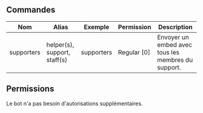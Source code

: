 ## Commandes

| Nom          | Alias                              | Exemple      | Permission   | Description                                       |
|--------------|------------------------------------|--------------|--------------|---------------------------------------------------|
| supporters   | helper(s), support, staff(s)       | supporters   | Regular [0]  | Envoyer un embed avec tous les membres du support.|

## Permissions

Le bot n'a pas besoin d'autorisations supplémentaires.
